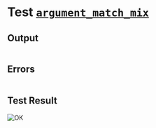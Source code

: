# Test [`argument_match_mix`](../doc/structure/arguments.md#L48)

## Output

```,plain
```

## Errors

```,plain
```

## Test Result

![OK](../doc/structure/.test/argument_match_mix.png)

